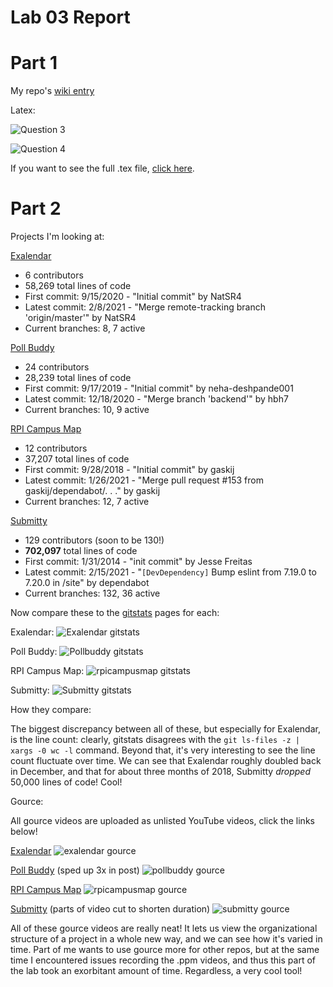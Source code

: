 # Lab 03 Report

# Part 1
My repo's [wiki entry](https://github.com/KKhaghani/oss-repo-template/wiki)

Latex:

![Question 3](img/latex3.PNG)

![Question 4](img/latex4.PNG)

If you want to see the full .tex file, [click here](lab3.tex).

# Part 2
Projects I'm looking at:

[Exalendar](https://github.com/natsr4/exalendar)
* 6 contributors
* 58,269 total lines of code
* First commit: 9/15/2020 - "Initial commit" by NatSR4
* Latest commit: 2/8/2021 - "Merge remote-tracking branch 'origin/master'" by NatSR4
* Current branches: 8, 7 active

[Poll Buddy](https://github.com/pollbuddy/pollbuddy)
* 24 contributors
* 28,239 total lines of code
* First commit: 9/17/2019 - "Initial commit" by neha-deshpande001
* Latest commit: 12/18/2020 - "Merge branch 'backend'" by hbh7
* Current branches: 10, 9 active

[RPI Campus Map](https://github.com/gaskij/rpicampusmap)
* 12 contributors
* 37,207 total lines of code
* First commit: 9/28/2018 - "Initial commit" by gaskij
* Latest commit: 1/26/2021 - "Merge pull request #153 from gaskij/dependabot/. . ." by gaskij
* Current branches: 12, 7 active

[Submitty](https://github.com/submitty/submitty)
* 129 contributors (soon to be 130!)
* **702,097** total lines of code
* First commit: 1/31/2014 - "init commit" by Jesse Freitas
* Latest commit: 2/15/2021 - "`[DevDependency]` Bump eslint from 7.19.0 to 7.20.0 in /site" by dependabot
* Current branches: 132, 36 active

Now compare these to the [gitstats](https://github.com/hoxu/gitstats) pages for each:

Exalendar:
![Exalendar gitstats](img/gsl1.PNG)

Poll Buddy:
![Pollbuddy gitstats](img/gsl2.PNG)

RPI Campus Map:
![rpicampusmap gitstats](img/gsl3.PNG)

Submitty:
![Submitty gitstats](img/gsl4.PNG)

How they compare:

The biggest discrepancy between all of these, but especially for Exalendar, is the line count: clearly, gitstats disagrees with the `git ls-files -z | xargs -0 wc -l` command. Beyond that, it's very interesting to see the line count fluctuate over time. We can see that Exalendar roughly doubled back in December, and that for about three months of 2018, Submitty *dropped* 50,000 lines of code! Cool!

Gource:

All gource videos are uploaded as unlisted YouTube videos, click the links below!

[Exalendar](https://www.youtube.com/watch?v=ROqmWZEv8dw)
![exalendar gource](img/g1_exal.PNG)

[Poll Buddy](https://www.youtube.com/watch?v=5qEpCVRbVKY) (sped up 3x in post)
![pollbuddy gource](img/g2_poll.PNG)

[RPI Campus Map](https://www.youtube.com/watch?v=PHOXmMcMCL4)
![rpicampusmap gource](img/g3_rpicm.PNG)

[Submitty](https://www.youtube.com/watch?v=oSZymTuyu2k) (parts of video cut to shorten duration)
![submitty gource](img/g4_subm.PNG)

All of these gource videos are really neat! It lets us view the organizational structure of a project in a whole new way, and we can see how it's varied in time. Part of me wants to use gource more for other repos, but at the same time I encountered issues recording the .ppm videos, and thus this part of the lab took an exorbitant amount of time. Regardless, a very cool tool!
